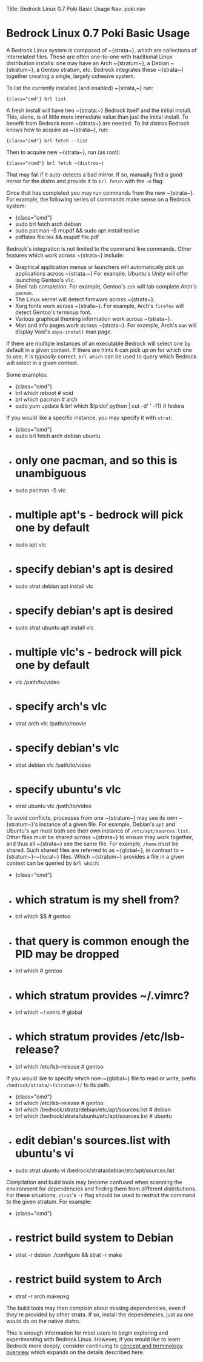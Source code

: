 Title: Bedrock Linux 0.7 Poki Basic Usage
Nav: poki.nav

Bedrock Linux 0.7 Poki Basic Usage
==================================

A Bedrock Linux system is composed of ~{strata~}, which are collections of
interrelated files.  These are often one-to-one with traditional Linux
distribution installs: one may have an Arch ~{stratum~}, a Debian ~{stratum~}, a Gentoo
stratum, etc.  Bedrock integrates these ~{strata~} together creating a single,
largely cohesive system.

To list the currently installed (and enabled) ~{strata,~} run:

	{class="cmd"} brl list

A fresh install will have two ~{strata:~} Bedrock itself and the initial install.
This, alone, is of little more immediate value than just the initial install.
To benefit from Bedrock more ~{strata~} are needed.  To list distros Bedrock knows
how to acquire as ~{strata~}, run:

	{class="cmd"} brl fetch --list

Then to acquire new ~{strata~}, run (as root):

	{class="rcmd"} brl fetch ~(distros~)

That may fail if it auto-detects a bad mirror.  If so, manually find a good
mirror for the distro and provide it to `brl fetch` with the `-m` flag.

Once that has completed you may run commands from the new ~{strata~}.  For
example, the following series of commands make sense on a Bedrock system:

- {class="cmd"}
- sudo brl fetch arch debian
- sudo pacman -S mupdf && sudo apt install texlive
- pdflatex file.tex && mupdf file.pdf

Bedrock's integration is not limited to the command line commands.  Other
features which work across ~{strata~} include:

- Graphical application menus or launchers will automatically pick up
  applications across ~{strata.~}  For example, Ubuntu's Unity will offer launching
  Gentoo's `vlc`.
- Shell tab completion.  For example, Gentoo's `zsh` will tab complete Arch's
  `pacman`.
- The Linux kernel will detect firmware across ~{strata~}.
- Xorg fonts work across ~{strata~}.  For example, Arch's `firefox` will detect
  Gentoo's terminus font.
- Various graphical theming information work across ~{strata~}.
- Man and info pages work across ~{strata~}.  For example, Arch's `man` will
  display Void's `xbps-install` man page.

If there are multiple instances of an executable Bedrock will select one by
default in a given context.  If there are hints it can pick up on for which one
to use, it is *typically* correct.  `brl which` can be used to query which
Bedrock will select in a given context.

Some examples:

- {class="cmd"}
- brl which reboot # void
- brl which pacman # arch
- sudo yum update & brl which $(pidof python | cut -d' ' -f1) # fedora

If you would like a specific instance, you may specify it with `strat`:

- {class="cmd"}
- sudo brl fetch arch debian ubuntu
- # only one pacman, and so this is unambiguous
- sudo pacman -S vlc
- # multiple apt's - bedrock will pick one by default
- sudo apt vlc
- # specify debian's apt is desired
- sudo strat debian apt install vlc
- # specify debian's apt is desired
- sudo strat ubuntu apt install vlc
- # multiple vlc's - bedrock will pick one by default
- vlc /path/to/video
- # specify arch's vlc
- strat arch vlc /path/to/movie
- # specify debian's vlc
- strat debian vlc /path/to/video
- # specify ubuntu's vlc
- strat ubuntu vlc /path/to/video

To avoid conflicts, processes from one ~{stratum~} may see its own ~{stratum~}'s
instance of a given file.  For example, Debian's `apt` and Ubuntu's `apt` must
both see their own instance of `/etc/apt/sources.list`.  Other files must be
shared across ~{strata~} to ensure they work together, and thus all ~{strata~} see the
same file.  For example, `/home` must be shared.  Such shared files are referred
to as ~{global~}, in contrast to ~{stratum~}-~{local~} files.  Which ~{stratum~} provides a
file in a given context can be queried by `brl which`:

- {class="cmd"}
- # which stratum is my shell from?
- brl which $$ # gentoo
- # that query is common enough the PID may be dropped
- brl which # gentoo
- # which stratum provides ~/.vimrc?
- brl which ~/.vimrc # global
- # which stratum provides /etc/lsb-release?
- brl which /etc/lsb-release # gentoo

If you would like to specify which non-~{global~} file to read or write, prefix
`/bedrock/strata/~(stratum~)/` to its path.

- {class="cmd"}
- brl which /etc/lsb-release # gentoo
- brl which /bedrock/strata/debian/etc/apt/sources.list # debian
- brl which /bedrock/strata/ubuntu/etc/apt/sources.list # ubuntu
- # edit debian's sources.list with ubuntu's vi
- sudo strat ubuntu vi /bedrock/strata/debian/etc/apt/sources.list

Compilation and build tools may become confused when scanning the environment
for dependencies and finding them from different distributions.  For these
situations, `strat`'s `-r` flag should be used to restrict the command to the
given stratum.  For example:

- {class="cmd"}
- # restrict build system to Debian
- strat -r debian ./configure && strat -r make
- # restrict build system to Arch
- strat -r arch makepkg

The build tools may then complain about missing dependencies, even if they're provided by other strata.  If so, install the dependencies, just as one would do on the native distro.

This is enough information for most users to begin exploring and experimenting with Bedrock Linux.  However, if you would like to learn Bedrock more deeply, consider continuing to [concept and terminology overview](concepts-and-terminology.html) which expands on the details described here.
